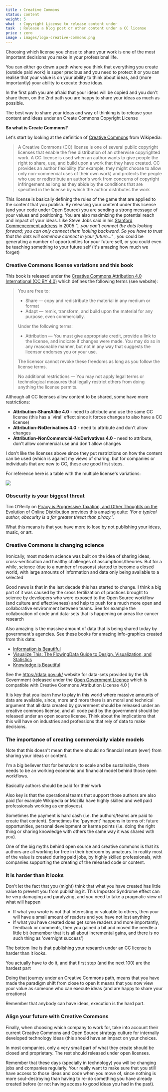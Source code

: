 ```yaml
---
title : Creative Commons
status: content
weight: 5
what  : Copyright License to release content under
task  : Release a blog post or other content under a CC license
price : zero
image : images/logo-creative-commons.png
---
```


Choosing which license you chose to share your work is one of the most important decisions you make in your professional life.

You can either go down a path where you think that everything you create (outside paid work) is super precious and you need to protect it or you can realise that your value is on your ability to think about ideas, and (more importantly) your ability to execute those ideas.

In the first path you are afraid that your ideas will be copied and you don't share them, on the 2nd path you are happy to share your ideas as much as possible. 

The best way to share your ideas and way of thinking is to release your content and ideas under an Create Commons Copyright License 

**So what is Create Commons?**

Let's start by looking at the definition of [Creative Commons](https://en.wikipedia.org/wiki/Creative_Commons) from Wikipedia:

> A Creative Commons (CC) license is one of several public copyright licenses that enable the free distribution of an otherwise copyrighted work. A CC license is used when an author wants to give people the right to share, use, and build upon a work that they have created. CC provides an author flexibility (for example, they might choose to allow only non-commercial uses of their own work) and protects the people who use or redistribute an author's work from concerns of copyright infringement as long as they abide by the conditions that are specified in the license by which the author distributes the work

This license is basically defining the rules of the game that are applied to the content that you publish. By releasing your content under this license (and your code under Open Source) you are sending a strong message of your values and positioning. You are also maximizing the potential reach and impact of your ideas. Like Steve Jobs said in his [Stanford Commencement address](https://news.stanford.edu/2005/06/14/jobs-061505/) in 2005 _"...you can’t connect the dots looking forward; you can only connect them looking backward. So you have to trust that the dots will somehow connect in your future..."_ , you could be generating a number of opportunities for your future self, or you could even be teaching something to your future self (it's amazing how much we forget)

### Creative Commons license variations and this book

This book is released under the [Creative Commons Attribution 4.0 International (CC BY 4.0)](https://creativecommons.org/licenses/by/4.0/deed.en_US) which defines the following terms (see website):

> You are free to:
>
> - Share — copy and redistribute the material in any medium or format
> - Adapt — remix, transform, and build upon the material for any purpose, even commercially.
>
> Under the following terms:
>  - Attribution — You must give appropriate credit, provide a link to the license, and indicate if changes were made. You may do so in any reasonable manner, but not in any way that suggests the licensor endorses you or your use.
>
> The licensor cannot revoke these freedoms as long as you follow the license terms.
>
> No additional restrictions — You may not apply legal terms or technological measures that legally restrict others from doing anything the license permits.

Although all CC licenses allow content to be shared, some have more restrictions:
 
 - **Attribution-ShareAlike 4.0** - need to attribute and use the same CC license (this has a 'viral' effect since it forces changes to also have a CC license)
 - **Attribution-NoDerivatives 4.0** - need to attribute and don't allow changes
 - **Attribution-NonCommercial-NoDerivatives 4.0** -  need to attribute, don't allow commercial use and don't allow changes 
 
 I don't like the licenses above since they put restrictions on how the content can be used (which is against my views of sharing, but for companies or individuals that are new to CC, these are good first steps.

 For reference here is a table with the multiple license's variations:

 [![](/images/wikipedia-creative-commons-licenses.png)](https://en.wikipedia.org/wiki/Creative_Commons_license)


### Obscurity is your biggest threat

 Tim O'Reilly on [Piracy is Progressive Taxation, and Other Thoughts on the Evolution of Online Distribution](http://www.openp2p.com/pub/a/p2p/2002/12/11/piracy.html) provides this amazing quite: _'For a typical author, obscurity is a far greater threat than piracy.'_. 

 What this means is that you have more to lose by not publishing your ideas, music, or art. 

### Creative Commons is changing science

 Ironically, most modern science was built on the idea of sharing ideas, cross-verification and healthy challenges of assumptions/theories. But for a while, science (due to a number of reasons) started to become a closed world, with large amounts of information and data only being available to a selected 
 
 Good news is that in the last decade this has started to change. I think a big part of it was caused by the cross fertilization of practices brought to science by developers who were exposed to the Open Source workflow (and culture and effectiveness) and help to push for a much more open and collaborative environment between teams. See for example the collaboration of code and data-sets that is happening on areas like cancer research

 Also amazing is the massive amount of data that is being shared today by government's agencies. See these books for amazing info-graphics created from this data:

 - [Information is Beautiful](https://www.amazon.co.uk/Information-Beautiful-New-David-McCandless/dp/0007492898)
 - [Visualize This: The FlowingData Guide to Design, Visualization, and Statistics](https://www.amazon.co.uk/Visualize-This-FlowingData-Visualization-Statistics/dp/0470944889)
 - [Knowledge is Beautiful ](https://www.amazon.co.uk/Knowledge-Beautiful-David-McCandless/dp/0007427921)

See the https://data.gov.uk/ website for data-sets provided by the Uk Government (released under the [Open Government Licence](http://www.nationalarchives.gov.uk/doc/open-government-licence/version/3/) which is compatible with Creative Commons Attribution License 4.0 )

It is key that you learn how to play in this world where massive amounts of data are available, since, more and more there is an moral and technical argument that all data created by government should be released under an creative commons license, and all code paid by the government should be released under an open source license. Think about the implications that this will have on industries and professions that rely of data to make decisions.

### The importance of creating commercially viable models

Note that this doesn't mean that there should no financial return (ever) from sharing your ideas or content.

I'm a big believer that for behaviors to scale and be sustainable, there needs to be an working economic and financial model behind those open workflows.

Basically authors should be paid for their work 

Also key is that the operational teams that support those authors are also paid (for example Wikipedia or Mozilla have highly skilled and well paid professionals working as employees). 

Sometimes the payment is hard cash (i.e. the authors/teams are paid to create that content).  Sometimes the 'payment' happens in terms of: future opportunities, personal development or karma points (i.e. doing the right thing or sharing knowledge with others the same way it was shared with you).

One of the big myths behind open source and creative commons is that its authors are all working for free in their bedroom by amateurs. In reality most of the value is created during paid jobs, by highly skilled professionals, with companies supporting the creating of the released code or content.

### It is harder than it looks

Don't let the fact that you (might) think that what you have created has little value to prevent you from publishing it. This Impostor Syndrome effect can be very damaging and paralyzing, and you need to take a pragmatic view of what will happen

 - If what you wrote is not that interesting or valuable to others, then your will have a small amount of readers and you have not lost anything
 - If what you have created does get some readers and more importantly, feedback or comments, then you gained a bit and moved the needle a little bit (remember that it is all about incremental gains, and there is no such thing as 'overnight success')

The bottom line is that publishing your research under an CC license is harder than it looks. 

You actually have to do it, and that first step (and the next 100) are the hardest part

Doing that journey under an Creative Commons path, means that you have made the paradigm shift from close to open It means that you now view your value as someone who can execute ideas (and are happy to share your creations)

Remember that anybody can have ideas, execution is the hard part.    

### Align your future with Creative Commons

Finally, when choosing which company to work for, take into account their current Creative Commons and Open Source strategy culture for internally developed technology ideas (this should have an impact on your choices.

In most companies, only a very small part of what they create should be closed and proprietary. The rest should released under open licenses. 

Remember that these days (specially in technology) you will be changing jobs and companies regularly. Your really want to make sure that you still have access to those ideas and code when you move of, since nothing is more soul-destroying than having to re-do something you have already created before (or not having access to good ideas you had in the past).

